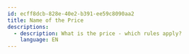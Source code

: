 ```yaml
---
id: ecff8dcb-828e-40e2-b391-ee59c8090aa2
title: Name of the Price
descriptions:
  - description: What is the price - which rules apply?
    language: EN
---
```


